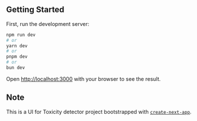## Getting Started

First, run the development server:

```bash
npm run dev
# or
yarn dev
# or
pnpm dev
# or
bun dev
```

Open [http://localhost:3000](http://localhost:3000) with your browser to see the result.

## Note
This is a UI for Toxicity detector project bootstrapped with [`create-next-app`](https://github.com/vercel/next.js/tree/canary/packages/create-next-app).